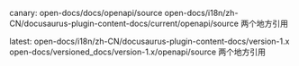 canary:
open-docs/docs/openapi/source
open-docs/i18n/zh-CN/docusaurus-plugin-content-docs/current/openapi/source
两个地方引用

latest:
open-docs/i18n/zh-CN/docusaurus-plugin-content-docs/version-1.x
open-docs/versioned_docs/version-1.x/openapi/source
两个地方引用
